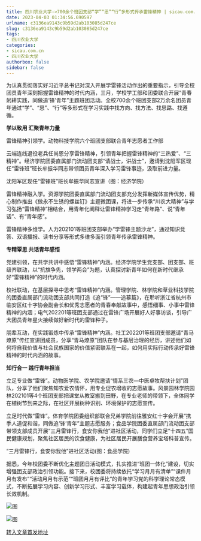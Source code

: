 ```yaml
---
title: 四川农业大学->700余个班团支部“学”“思”“行”多形式传承雷锋精神 | sicau.com.cn
date: 2023-04-03 01:34:56.690597
urlname: c3136ea9143c9b59d2ab103085d247ce
slug: c3136ea9143c9b59d2ab103085d247ce
tags: 
- 四川农业大学
categories:
- sicau.com.cn
- 四川农业大学
authorbox: false
sidebar: false
---
```

为认真贯彻落实好习近平总书记对深入开展学雷锋活动作出的重要指示，引导全校团员青年深刻把握雷锋精神的时代内涵，三月，学校学工部和团委联合开展“青春躬耕实践，同做追‘锋’青年”主题班团活动。全校700余个班团支部2万余名团员青年通过“学”、“思”、“行”等多形式在学习实践中找方向、找方法、找思路、找遵循。

**学以致用 汇聚青年力量**

雷锋精神引领学。动物科技学院六个班团支部联合青年志愿者工作部
<!--more-->
云端连线退役老兵任尚恩分享雷锋精神，引领青年把握雷锋精神的“三热爱”、“三精神”。经济学院团委直属部门流动团支部“请战士，讲战士”，邀请到沈阳军区现任“雷锋班”班长牟振华同志带领团员青年深入学习雷锋事迹，汲取前进力量。

沈阳军区现任“雷锋班”班长牟振华同志宣讲（图：经济学院）

雷锋精神融入学。资源学院团委直属部门流动团支部充分发挥新媒体宣传优势，精心制作推出《做永不生锈的螺丝钉》主题微团课，将进一步传承“川农大精神”与学习弘扬“雷锋精神”相结合，用青年化阐释让雷锋精神学习走“青年路”、说“青年话”、有“青年感”。

雷锋精神多维学。人力202101等班团支部举办“学雷锋主题沙龙”，通过知识竞答、双语播报、读书分享等形式多维多面引领青年传承雷锋精神。

**专精覃思 共话青年感悟**

党建引领，在共学共讲中感悟“雷锋精神”内涵。经济学院学生党支部、团支部、班级齐联动，以“抗旗争先，领学两会”为题，认真探讨新青年如何在新时代继承好“雷锋精神”的时代内涵。

校社联动，在基层探寻中思考“雷锋精神”内涵。管理学院、林学院和草业科技学院的团委直属部门流动团支部共同打造《追“锋”——追慕篇》，在聆听浙江省杭州市临安区红十字协会副会长和优秀志愿者的青春奉献故事中，感悟细事、小事中雷锋精神的内涵；电气202201等班团支部通过在雷锋广场开展好人好事访谈，引导广大团员青年星火接续做好新时代的雷锋种子。

朋辈互动，在实践锻炼中传承“雷锋精神”内涵。社工202201等班团支部邀请“青马燎原”传红宣讲团成员，分享“青马燎原”团队在参与基层治理的经历，讲述他们如何将自我价值与社会民族国家的价值紧密联系在一起，如何用实际行动传承好雷锋精神的时代内涵的故事。

**知行合一 践行青年担当**

立足专业做“雷锋”。动物医学院、农学院邀请“情系三农—中医卓牧帮扶计划”团队，分享了他们聚焦知农爱农情怀，用专业促农增收的志愿故事。风景园林学院园林202101等4个班团支部把课堂从教室搬到田野，在专业老师的带领下，全体同学在植树节到来之际，在社区开展树种识别、环境保护的志愿宣传。

立足时代做“雷锋”。体育学院团委组织部联合兄弟学院前往雅安红十字会开展“携手人道促和谐，同做追‘锋’青年”主题志愿服务；食品学院团委直属部门流动团支部带领支部成员开展“三月雷锋行，食安你我他”进社区活动，同学们立足“十四五”国民健康规划，聚焦社区居民的饮食健康，为社区居民开展膳食营养宝塔科普宣传。

“三月雷锋行，食安你我他”进社区活动(图：食品学院)

据悉，今年校团委不断优化主题团日活动模式，扎实推进“班团一体化”建设，切实增强团支部政治引领功能。接下来，校团委将持续依托“学习月月有清单”“课件月月有发布”“活动月月有示范”“班团月月有评比”的青年学习党的科学理论常态模式，不断拓展学习内容、创新学习形式、丰富学习载体，构建起青年思想政治引领长效机制。

![图](https://news.sicau.edu.cn/__local/2/DA/95/1AB1719506D7A370798E9ACCA82_565597EA_1AAE48.png)

![图](https://news.sicau.edu.cn/__local/7/E3/F0/32C65EEEF723802A1162E566F77_0138302A_404989.png)

[转入文章首发地址](https://news.sicau.edu.cn/info/1078/71646.htm)